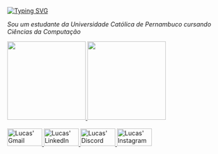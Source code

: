 [![Typing SVG](https://readme-typing-svg.demolab.com?font=Fira+Code&pause=1000&color=A844F7&width=435&lines=Hi+there%2C+my+name+is+Lucas)](https://git.io/typing-svg)

*Sou um estudante da Universidade Católica de Pernambuco cursando Ciências da Computação*

<div>
  <a href="https://github.com/lucas2020109662">
  <img height="180em" src="https://github-readme-stats.vercel.app/api?username=lucas2020109662&theme=aura&show_icons=true"/>
  <img height="180em" src="https://github-readme-stats.vercel.app/api/top-langs/?username=lucas2020109662&theme=aura&show_icons=true"/>
</div>

<div style="display: inline_block"><br>
  <img align"center" alt="Lucas' Gmail" height="40" width="80" src="https://img.shields.io/badge/Gmail-D14836?style=for-the-badge&logo=gmail&logoColor=white" />
  <img align"center" alt="Lucas' Linkedln" height="40" width="80" src="https://img.shields.io/badge/LinkedIn-0077B5?style=for-the-badge&logo=linkedin&logoColor=white" />
  <img align"center" alt="Lucas' Discord" height="40" width="80" src="https://img.shields.io/badge/Discord-7289DA?style=for-the-badge&logo=discord&logoColor=white" />
  <img align"center" alt="Lucas' Instagram" height="40" width="80" src="https://img.shields.io/badge/Instagram-E4405F?style=for-the-badge&logo=instagram&logoColor=white" />
</div>

<!--
**lucas2020109662/lucas2020109662** is a ✨ _special_ ✨ repository because its `README.md` (this file) appears on your GitHub profile.

Here are some ideas to get you started:

- 🔭 I’m currently working on ...
- 🌱 I’m currently learning ...
- 👯 I’m looking to collaborate on ...
- 🤔 I’m looking for help with ...
- 💬 Ask me about ...
- 📫 How to reach me: ...
- 😄 Pronouns: ...
- ⚡ Fun fact: ...
-->
